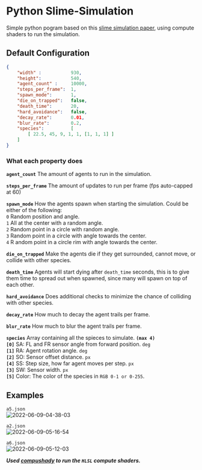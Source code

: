 # Python Slime-Simulation

Simple python pogram based on this [slime simulation paper](https://uwe-repository.worktribe.com/output/980579), using compute shaders to run the simulation.

##  Default Configuration

```json
{
    "width" :           930,
    "height":           540,
    "agent_count" :     10000,
    "steps_per_frame":  1,
    "spawn_mode":       1,
    "die_on_trapped":   false,
    "death_time":       20,
    "hard_avoidance":   false,
    "decay_rate":       0.01,
    "blur_rate":        0.2,
    "species":          [
        [ 22.5, 45, 9, 1, 1, [1, 1, 1] ]
    ]
}
```

### What each property does

**`agent_count`**
The amount of agents to run in the simulation.

**`steps_per_frame`**
The amount of updates to run per frame (fps auto-capped at 60)

**`spawn_mode`**
How the agents spawn when starting the simulation.
Could be either of the following:
<br>`0` Random position and angle.
<br>`1` All at the center with a random angle.
<br>`2` Random point in a circle with random angle.
<br>`3` Random point in a circle with angle towards the center.
<br>`4` R andom point in a circle rim with angle towards the center.

**```die_on_trapped```**
Make the agents die if they get surrounded, cannot move, or collide with other species.

**`death_time`**
Agents will start dying after `death_time` seconds, this is to give them time to spread out when spawned, since many will spawn on top of each other.

**`hard_avoidance`**
Does additional checks to minimize the chance of colliding with other species.

**`decay_rate`**
How much to decay the agent trails per frame.

**`blur_rate`**
How much to blur the agent trails per frame.

**`species`** Array containing all the spieces to simulate. **`(max 4)`**
<br>**`[0]`** SA: FL and FR sensor angle from forward position. `deg`
<br>**`[1]`** RA: Agent rotation angle. `deg`
<br>**`[2]`** SO: Sensor offset distance. `px`
<br>**`[4]`** SS: Step size, how far agent moves per step. `px`
<br>**`[3]`** SW: Sensor width. `px`
<br>**`[5]`** Color: The color of the species in `RGB 0-1 or 0-255`.

## Examples

`a5.json`<br>
![2022-06-09-04-38-03](https://user-images.githubusercontent.com/58308591/172794499-1cbbc49c-2f35-4570-940f-1f060e566d5f.gif)

`a2.json`<br>
![2022-06-09-05-16-54](https://user-images.githubusercontent.com/58308591/172800295-90a3ef2c-a468-4e06-91fd-d53df27eb294.gif)

`a6.json`<br>
![2022-06-09-05-12-03](https://user-images.githubusercontent.com/58308591/172798796-e7cdc10f-5239-4127-be08-02e399d6c2a7.gif)

***Used [compushady](https://github.com/rdeioris/compushady) to run the `HLSL` compute shaders.***
